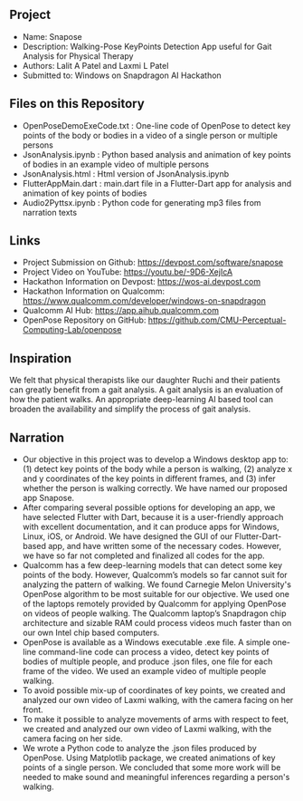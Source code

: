 ## Project

- Name: Snapose
- Description: Walking-Pose KeyPoints Detection App useful for Gait Analysis for Physical Therapy
- Authors: Lalit A Patel and Laxmi L Patel
- Submitted to: Windows on Snapdragon AI Hackathon

## Files on this Repository

- OpenPoseDemoExeCode.txt : One-line code of OpenPose to detect key points of the body or bodies in a video of a single person or multiple persons
- JsonAnalysis.ipynb : Python based analysis and animation of key points of bodies in an example video of multiple persons
- JsonAnalysis.html : Html version of JsonAnalysis.ipynb
- FlutterAppMain.dart : main.dart file in a Flutter-Dart app for analysis and animation of key points of bodies
- Audio2Pyttsx.ipynb : Python code for generating mp3 files from narration texts

## Links

- Project Submission on Github: https://devpost.com/software/snapose
- Project Video on YouTube: https://youtu.be/-9D6-XejIcA
- Hackathon Information on Devpost: https://wos-ai.devpost.com
- Hackathon Information on Qualcomm: https://www.qualcomm.com/developer/windows-on-snapdragon
- Qualcomm AI Hub: https://app.aihub.qualcomm.com
- OpenPose Repository on GitHub: https://github.com/CMU-Perceptual-Computing-Lab/openpose

## Inspiration

We felt that physical therapists like our daughter Ruchi and their patients can greatly benefit from a gait analysis. A gait analysis is an evaluation of how the patient walks. An appropriate deep-learning AI based tool can broaden the availability and simplify the process of gait analysis.

## Narration

- Our objective in this project was to develop a Windows desktop app to: (1) detect key points of the body while a person is walking, (2) analyze x and y coordinates of the key points in different frames, and (3) infer whether the person is walking correctly. We have named our proposed app Snapose.
- After comparing several possible options for developing an app, we have selected Flutter with Dart, because it is a user-friendly approach with excellent documentation, and it can produce apps for Windows, Linux, iOS, or Android. We have designed the GUI of our Flutter-Dart-based app, and have written some of the necessary codes. However, we have so far not completed and finalized all codes for the app.
- Qualcomm has a few deep-learning models that can detect some key points of the body. However, Qualcomm’s models so far cannot suit for analyzing the pattern of walking. We found Carnegie Melon University's OpenPose algorithm to be most suitable for our objective. We used one of the laptops remotely provided by Qualcomm for applying OpenPose on videos of people walking. The Qualcomm laptop’s Snapdragon chip architecture and sizable RAM could process videos much faster than on our own Intel chip based computers.
- OpenPose is available as a Windows executable .exe file. A simple one-line command-line code can process a video, detect key points of bodies of multiple people, and produce .json files, one file for each frame of the video. We used an example video of multiple people walking.
- To avoid possible mix-up of coordinates of key points, we created and analyzed our own video of Laxmi walking, with the camera facing on her front.
- To make it possible to analyze movements of arms with respect to feet, we created and analyzed our own video of Laxmi walking, with the camera facing on her side.
- We wrote a Python code to analyze the .json files produced by OpenPose. Using Matplotlib package, we created animations of key points of a single person. We concluded that some more work will be needed to make sound and meaningful inferences regarding a person's walking.